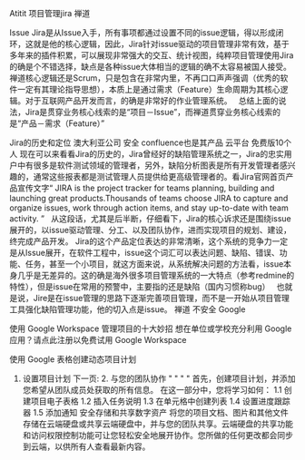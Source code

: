 Atitit 项目管理jira  禅道


Issue
Jira是从Issue入手，所有事项都通过设置不同的issue逻辑，得以形成闭环，这就是他的核心逻辑，因此，Jira针对issue驱动的项目管理非常有效，基于多年来的插件积累，可以展现非常强大的交互、统计视图，纯粹项目管理使用Jira的确是个不错选择，缺点是各种issue大体相当的逻辑的确不太容易被国人接受。
禅道核心逻辑还是Scrum，只是包含在非常内里，不再口口声声强调（优秀的软件一定有其理论指导思想），本质上是通过需求（Feature）生命周期为其核心逻辑。对于互联网产品开发而言，的确是非常好的作业管理系统。
 
总结上面的说法，Jira是贯穿业务核心线索的是“项目－Issue”，而禅道贯穿业务核心线索的是“产品－需求（Feature）”



Jira的历史和定位  澳大利亚公司 安全 confluence也是其产品 云平台
免费版10个人
现在可以来看看Jira的历史的，Jira曾经好的缺陷管理系统之一，Jira的忠实用户中有很多是软件测试领域的管理者，另外，缺陷分析图表是所有开发管理者感兴趣的，通常这些报表都是测试管理人员提供给更高级管理者的。看Jira官网首页产品宣传文字“
JIRA is the project tracker for teams planning, building and launching great products.Thousands of teams choose JIRA to capture and organize issues, work through action items, and stay up-to-date with team activity. ”
 
从这段话，尤其是后半断，仔细看下，Jira的核心诉求还是围绕issue展开的，以issue驱动管理、分工、以及团队协作，进而实现项目的规划、建设，终完成产品开发。
Jira的这个产品定位表达的非常清晰，这个系统的竞争力一定是从Issue展开，在软件工程中，issue这个词汇可以表达问题、缺陷、错误、功能、任务，甚至一个小项目，就这方面来说，从系统解决问题的方法看，issue本身几乎是无差异的。这的确是海外很多项目管理系统的一大特点（参考redmine的特性），但是issue在常用的预警中，主要指的还是缺陷（国内习惯称bug）
 
也就是说，Jire是在issue管理的思路下逐渐完善项目管理，而不是一开始从项目管理工具强化缺陷管理功能，他的切入点是issue。
禅道 不安全
Google


使用 Google Workspace 管理项目的十大妙招
想在单位或学校充分利用 Google 应用？请点此注册以免费试用 Google Workspace 




使用 Google 表格创建动态项目计划
1. 设置项目计划
下一页: 2. 与您的团队协作
" "
" "
首先，创建项目计划，并添加您希望从团队成员处获取的所有信息。
在这一部分中，您将学习如何：
1.1 创建项目电子表格
1.2 插入任务说明
1.3 在单元格中创建列表
1.4 设置进度跟踪器
1.5 添加通知
安全存储和共享数字资产
将您的项目文档、图片和其他文件存储在云端硬盘或共享云端硬盘中，并与您的团队共享。云端硬盘的共享功能和访问权限控制功能可让您轻松安全地展开协作。您所做的任何更改都会同步到云端，以供所有人查看最新内容。

